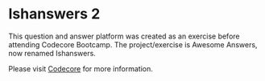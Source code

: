 # Ishanswers 2

This question and answer platform was created as an exercise before attending Codecore Bootcamp. The project/exercise is Awesome Answers, now renamed Ishanswers. 

Please visit [Codecore](http://www.codecore.com) for more information.
